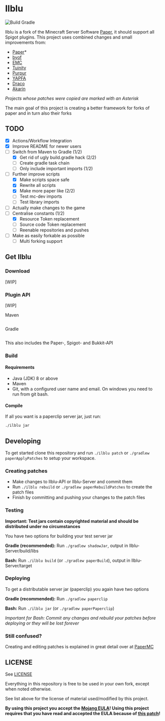 # Ilblu

![Build Gradle](https://github.com/Paul1365972/Ilblu/workflows/Build%20Gradle/badge.svg)

Ilblu is a fork of the Minecraft Server Software [Paper](https://github.com/PaperMC/Paper), it should support all Spigot plugins.
This project uses combined changes and small improvements from:
- [Paper](https://github.com/PaperMC/Paper)*
- [byof](https://github.com/electronicboy/byof)
- [EMC](https://github.com/starlis/empirecraft)
- [Tuinity](https://github.com/Spottedleaf/Tuinity)
- [Purpur](https://github.com/pl3xgaming/Purpur)
- [YAPFA](https://github.com/tr7zw/YAPFA)
- [Draco](https://github.com/Draycia/Draco)
- [Akarin](https://github.com/Akarin-project/Akarin)

*Projects whose patches were copied are marked with an Asterisk*

The main goal of this project is creating a better framework for forks of paper and in turn also their forks

## TODO

- [x] Actions/Workflow Integration
- [x] Improve README for newer users
- [ ] Switch from Maven to Gradle (1/2)
  - [x] Get rid of ugly build.gradle hack (2/2)
  - [ ] Create gradle task chain
  - [ ] Only include important imports (1/2)
- [ ] Further improve scripts
  - [x] Make scripts space safe
  - [x] Rewrite all scripts
  - [x] Make more paper like (2/2)
  - [ ] Test mc-dev imports
  - [ ] Test library imports
- [ ] Actually make changes to the game
- [ ] Centralise constants (1/2)
  - [x] Resource Token replacement
  - [ ] Source code Token replacement
  - [ ] Reenable repositories and pushes
- [ ] Make as easily forkable as possible
  - [ ] Multi forking support

## Get Ilblu

### Download

[WIP]

### Plugin API

[WIP]

Maven
```xml
```

Gradle
```groovy
```

This also includes the Paper-, Spigot- and Bukkit-API

### Build

#### Requirements

- Java (JDK) 8 or above
- Maven
- Git, with a configured user name and email. 
  On windows you need to run from git bash.

#### Compile

If all you want is a paperclip server jar, just run:
```sh
./ilblu jar
```

## Developing

To get started clone this repository and run `./ilblu patch` or `./gradlew paperApplyPatches` to setup your workspace.

### Creating patches

- Make changes to Ilblu-API or Ilblu-Server and commit them
- Run `./ilblu rebuild` or `./gradlew paperRebuildPatches` to create the patch files
- Finish by committing and pushing your changes to the patch files

### Testing

**Important: Test jars contain copyrighted material and should be distributed under no circumstances**

You have two options for building your test server jar

**Gradle (recommended):** Run `./gradlew shadowJar`, output in Ilblu-Server/build/libs

**Bash:** Run `./ilblu build` (or `./gradlew paperBuild`), output in Ilblu-Server/target

### Deploying

To get a distributable server jar (paperclip) you again have two options

**Gradle (recommended):** Run `./gradlew paperclip`

**Bash:** Run `./ilblu jar` (or `./gradlew paperPaperclip`)

*Important for Bash: Commit any changes and rebuild your patches before deploying or they will be lost forever*

### Still confused?

Creating and editing patches is explained in great detail over at [PaperMC](https://github.com/PaperMC/Paper/blob/master/CONTRIBUTING.md)

## LICENSE

See [LICENSE](LICENSE.md)

Everything in this repository is free to be used in your own fork, except when noted otherwise. 

See list above for the license of material used/modified by this project.

**By using this project you accept the [Mojang EULA](https://account.mojang.com/documents/minecraft_eula)! Using this project requires that you have read and accepted the EULA because of [this patch](https://github.com/Paul1365972/Ilblu/blob/master/patches/server/0004-Auto-accept-EULA.patch)!**
